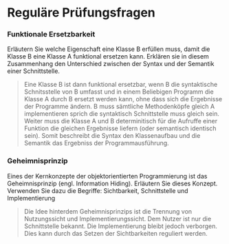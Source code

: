 # Reguläre Prüfungsfragen

### Funktionale Ersetzbarkeit
Erläutern Sie welche Eigenschaft eine Klasse B erfüllen muss, damit die Klasse B eine Klasse A funktional ersetzen kann. Erklären sie in diesem Zusammenhang den Unterschied zwischen der Syntax und der Semantik einer Schnittstelle.
> Eine Klasse B ist dann funktional ersetzbar, wenn B die syntaktische Schnitsstelle von B umfasst und in einem Beliebigen Programm die Klasse A durch B ersetzt werden kann, ohne dass sich die Ergebnisse der Programme ändern. B muss sämtliche Methodenköpfe gleich A implementieren sprich die syntaktisch Schnittstelle muss gleich sein. Weiter muss die Klasse A und B determinitisch für die Aufruffe einer Funktion die gleichen Ergebnisse liefern (oder semantisch identisch sein). Somit beschreibt die Syntax den Klassenaufbau und die Semantik das Ergebniss der Programmausführung.

### Geheimnisprinzip

Eines der Kernkonzepte der objektorientierten Programmierung ist das Geheimnisprinzip (engl. Information Hiding). Erläutern Sie dieses Konzept. Verwenden Sie dazu die Begriffe: Sichtbarkeit, Schnittstelle und Implementierung
> Die Idee hinterdem Geheimnisprinzips ist die Trennung von Nutzungssicht und Implementierungssicht. Dem Nutzer ist nur die Schnittstelle bekannt. Die Implementierung bleibt jedoch verborgen. Dies kann durch das Setzen der Sichtbarkeiten reguliert werden. 

